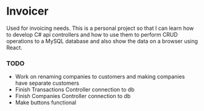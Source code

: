 # Invoicer

Used for invoicing needs. This is a personal project so that I can learn how to develop C# api controllers and how to use them to perform CRUD operations to a MySQL database and also show the data on a browser using React.

### TODO

- Work on renaming companies to customers and making companies have separate customers
- Finish Transactions Controller connection to db
- Finish Companies Controller connection to db
- Make buttons functional
